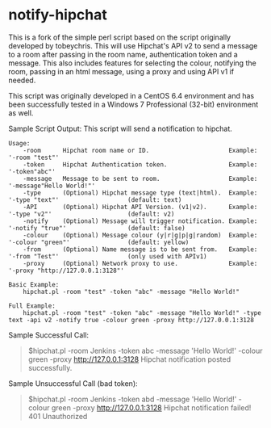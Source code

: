 notify-hipchat
==========================

This is a fork of the simple perl script based on the script originally developed by tobeychris. This will use Hipchat's API v2 to send a message to a room after passing in the room name, authentication token and a message. This also includes features for selecting the colour, notifying the room, passing in an html message, using a proxy and using API v1 if needed.

This script was originally developed in a CentOS 6.4 environment and has been successfully tested in a Windows 7 Professional (32-bit) environment as well.

Sample Script Output:
This script will send a notification to hipchat.

	Usage:
		-room      Hipchat room name or ID.                      Example: '-room "test"'
		-token     Hipchat Authentication token.                 Example: '-token"abc"'
		-message   Message to be sent to room.                   Example: '-message"Hello World!"'
		-type      (Optional) Hipchat message type (text|html).  Example: '-type "text"'                   (default: text)
		-API       (Optional) Hipchat API Version. (v1|v2).      Example: '-type "v2"'                     (default: v2)
		-notify    (Optional) Message will trigger notification. Example: '-notify "true"'                 (default: false)
		-colour    (Optional) Message colour (y|r|g|p|g|random)  Example: '-colour "green"'                (default: yellow)
		-from      (Optional) Name message is to be sent from.   Example: '-from "Test"'                   (only used with APIv1)
		-proxy     (Optional) Network proxy to use.              Example: '-proxy "http://127.0.0.1:3128"'

	Basic Example:
		hipchat.pl -room "test" -token "abc" -message "Hello World!" 

	Full Example:
		hipchat.pl -room "test" -token "abc" -message "Hello World!" -type text -api v2 -notify true -colour green -proxy http://127.0.0.1:3128

		
Sample Successful Call:
>$hipchat.pl -room Jenkins -token abc -message 'Hello World!' -colour green -proxy http://127.0.0.1:3128 
Hipchat notification posted successfully.

Sample Unsuccessful Call (bad token):
>$hipchat.pl -room Jenkins -token abd -message 'Hello World!' -colour green -proxy http://127.0.0.1:3128 
Hipchat notification failed!
401 Unauthorized
